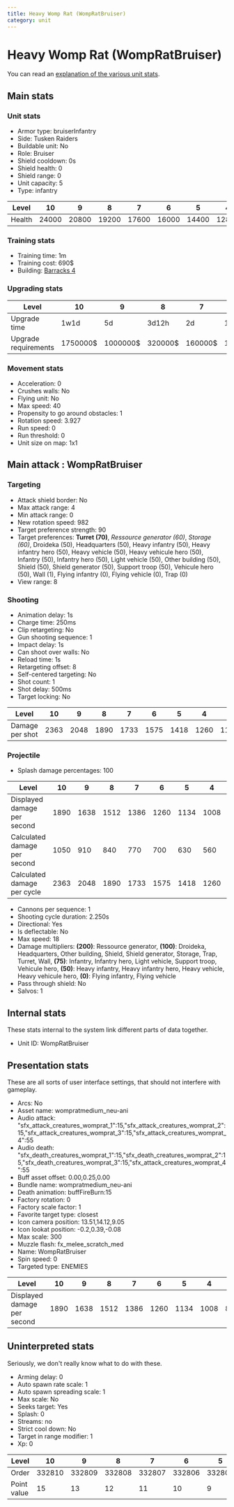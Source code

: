 ```yaml
---
title: Heavy Womp Rat (WompRatBruiser)
category: unit
---
```


# Heavy Womp Rat (WompRatBruiser)

You can read an [explanation  of the various unit stats](unitexplained.md).

## Main stats

### Unit stats

  * Armor type: bruiserInfantry
  * Side: Tusken Raiders
  * Buildable unit: No
  * Role: Bruiser
  * Shield cooldown: 0s
  * Shield health: 0
  * Shield range: 0
  * Unit capacity: 5
  * Type: infantry

|Level |10   |9    |8    |7    |6    |5    |4    |3    |2   |1   |
|------|-----|-----|-----|-----|-----|-----|-----|-----|----|----|
|Health|24000|20800|19200|17600|16000|14400|12800|11200|9600|8000|


### Training stats

  * Training time: 1m
  * Training cost: 690$
  * Building: [Barracks 4](smugglerBarracks.html)

### Upgrading stats

|Level               |10      |9       |8      |7      |6      |5     |4     |3    |2    |1    |
|--------------------|--------|--------|-------|-------|-------|------|------|-----|-----|-----|
|Upgrade time        |1w1d    |5d      |3d12h  |2d     |1d     |8h    |3h30m |1h   |15m  |0s   |
|Upgrade requirements|1750000$|1000000$|320000$|160000$|100000$|25000$|12500$|9000$|7000$|5000$|


### Movement stats

  * Acceleration: 0
  * Crushes walls: No
  * Flying unit: No
  * Max speed: 40
  * Propensity to go around obstacles: 1
  * Rotation speed: 3.927
  * Run speed: 0
  * Run threshold: 0
  * Unit size on map: 1x1

## Main attack : WompRatBruiser

### Targeting

  * Attack shield border: No
  * Max attack range: 4
  * Min attack range: 0
  * New rotation speed: 982
  * Target preference strength: 90
  * Target preferences: **Turret (70)**, _Ressource generator (60)_, _Storage (60)_, Droideka (50), Headquarters (50), Heavy infantry (50), Heavy infantry hero (50), Heavy vehicle (50), Heavy vehicule hero (50), Infantry (50), Infantry hero (50), Light vehicle (50), Other building (50), Shield (50), Shield generator (50), Support troop (50), Vehicule hero (50), Wall (1), Flying infantry (0), Flying vehicle (0), Trap (0)
  * View range: 8

### Shooting

  * Animation delay: 1s
  * Charge time: 250ms
  * Clip retargeting: No
  * Gun shooting sequence: 1
  * Impact delay: 1s
  * Can shoot over walls: No
  * Reload time: 1s
  * Retargeting offset: 8
  * Self-centered targeting: No
  * Shot count: 1
  * Shot delay: 500ms
  * Target locking: No

|Level          |10  |9   |8   |7   |6   |5   |4   |3   |2  |1  |
|---------------|----|----|----|----|----|----|----|----|---|---|
|Damage per shot|2363|2048|1890|1733|1575|1418|1260|1103|945|788|


### Projectile

  * Splash damage percentages: 100

|Level                       |10  |9   |8   |7   |6   |5   |4   |3   |2  |1  |
|----------------------------|----|----|----|----|----|----|----|----|---|---|
|Displayed damage per second |1890|1638|1512|1386|1260|1134|1008|882 |756|630|
|Calculated damage per second|1050|910 |840 |770 |700 |630 |560 |490 |420|350|
|Calculated damage per cycle |2363|2048|1890|1733|1575|1418|1260|1103|945|788|


  * Cannons per sequence: 1
  * Shooting cycle duration: 2.250s
  * Directional: Yes
  * Is deflectable: No
  * Max speed: 18
  * Damage multipliers: **(200)**: Ressource generator, **(100)**: Droideka, Headquarters, Other building, Shield, Shield generator, Storage, Trap, Turret, Wall, **(75)**: Infantry, Infantry hero, Light vehicle, Support troop, Vehicule hero, **(50)**: Heavy infantry, Heavy infantry hero, Heavy vehicle, Heavy vehicule hero, **(0)**: Flying infantry, Flying vehicle
  * Pass through shield: No
  * Salvos: 1

## Internal stats

These stats internal to the system link different parts of data together.

  * Unit ID: WompRatBruiser

## Presentation stats

These are all sorts of user interface settings, that should not interfere with gameplay.

  * Arcs: No
  * Asset name: wompratmedium_neu-ani
  * Audio attack: "sfx_attack_creatures_womprat_1":15,"sfx_attack_creatures_womprat_2":15,"sfx_attack_creatures_womprat_3":15,"sfx_attack_creatures_womprat_4":55
  * Audio death: "sfx_death_creatures_womprat_1":15,"sfx_death_creatures_womprat_2":15,"sfx_death_creatures_womprat_3":15,"sfx_attack_creatures_womprat_4":55
  * Buff asset offset: 0.00,0.25,0.00
  * Bundle name: wompratmedium_neu-ani
  * Death animation: buffFireBurn:15
  * Factory rotation: 0
  * Factory scale factor: 1
  * Favorite target type: closest
  * Icon camera position: 13.51,14.12,9.05
  * Icon lookat position: -0.2,0.39,-0.08
  * Max scale: 300
  * Muzzle flash: fx_melee_scratch_med
  * Name: WompRatBruiser
  * Spin speed: 0
  * Targeted type: ENEMIES

|Level                      |10  |9   |8   |7   |6   |5   |4   |3  |2  |1  |
|---------------------------|----|----|----|----|----|----|----|---|---|---|
|Displayed damage per second|1890|1638|1512|1386|1260|1134|1008|882|756|630|


## Uninterpreted stats

Seriously, we don't really know what to do with these.

  * Arming delay: 0
  * Auto spawn rate scale: 1
  * Auto spawn spreading scale: 1
  * Max scale: No
  * Seeks target: Yes
  * Splash: 0
  * Streams: no
  * Strict cool down: No
  * Target in range modifier: 1
  * Xp: 0

|Level      |10    |9     |8     |7     |6     |5     |4     |3     |2     |1     |
|-----------|------|------|------|------|------|------|------|------|------|------|
|Order      |332810|332809|332808|332807|332806|332805|332804|332803|332802|332801|
|Point value|15    |13    |12    |11    |10    |9     |8     |7     |6     |5     |


